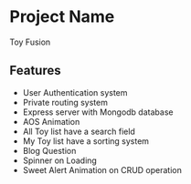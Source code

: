 # Project Name

Toy Fusion

## Features

- User Authentication system
- Private routing system 
- Express server with Mongodb database
- AOS Animation 
- All Toy list have a search field
- My Toy list have a sorting system
- Blog Question 
- Spinner on Loading
- Sweet Alert Animation on CRUD operation